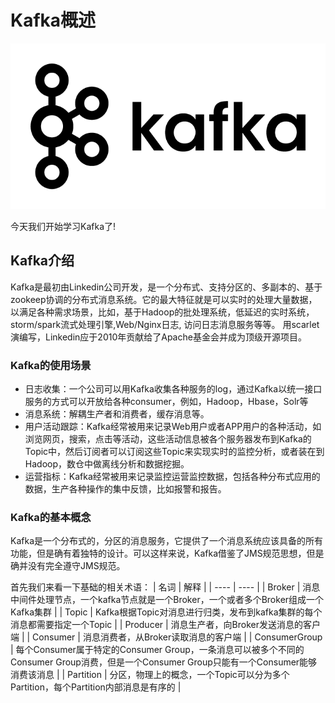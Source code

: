 # Kafka概述

![kafka](../../images/kafka/kafka.png)

今天我们开始学习Kafka了!

## Kafka介绍

Kafka是最初由Linkedin公司开发，是一个分布式、支持分区的、多副本的、基于zookeep协调的分布式消息系统。它的最大特征就是可以实时的处理大量数据，以满足各种需求场景，比如，基于Hadoop的批处理系统，低延迟的实时系统，storm/spark流式处理引擎,Web/Nginx日志, 访问日志消息服务等等。 用scarlet演编写，Linkedin应于2010年贡献给了Apache基金会并成为顶级开源项目。

### Kafka的使用场景
* 日志收集：一个公司可以用Kafka收集各种服务的log，通过Kafka以统一接口服务的方式可以开放给各种consumer，例如，Hadoop，Hbase，Solr等
* 消息系统：解耦生产者和消费者，缓存消息等。
* 用户活动跟踪：Kafka经常被用来记录Web用户或者APP用户的各种活动，如浏览网页，搜索，点击等活动，这些活动信息被各个服务器发布到Kafka的Topic中，然后订阅者可以订阅这些Topic来实现实时的监控分析，或者装在到Hadoop，数仓中做离线分析和数据挖掘。
* 运营指标：Kafka经常被用来记录监控运营监控数据，包括各种分布式应用的数据，生产各种操作的集中反馈，比如报警和报告。

### Kafka的基本概念

Kafka是一个分布式的，分区的消息服务，它提供了一个消息系统应该具备的所有功能，但是确有着独特的设计。可以这样来说，Kafka借鉴了JMS规范思想，但是确并没有完全遵守JMS规范。

首先我们来看一下基础的相关术语：
| 名词 | 解释 |
| ---- | ---- |
| Broker | 消息中间件处理节点，一个kafka节点就是一个Broker，一个或者多个Broker组成一个Kafka集群 |
| Topic | Kafka根据Topic对消息进行归类，发布到kafka集群的每个消息都需要指定一个Topic |
| Producer | 消息生产者，向Broker发送消息的客户端 |
| Consumer | 消息消费者，从Broker读取消息的客户端 |
| ConsumerGroup | 每个Consumer属于特定的Consumer Group，一条消息可以被多个不同的Consumer Group消费，但是一个Consumer Group只能有一个Consumer能够消费该消息 |
| Partition | 分区，物理上的概念，一个Topic可以分为多个Partition，每个Partition内部消息是有序的 |
